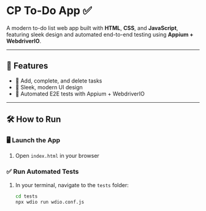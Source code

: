# CP To-Do App ✅

A modern to-do list web app built with **HTML**, **CSS**, and **JavaScript**, featuring sleek design and automated end-to-end testing using **Appium + WebdriverIO**.

---

## 🚀 Features

- 📝 Add, complete, and delete tasks  
- 🎨 Sleek, modern UI design  
- 🤖 Automated E2E tests with Appium + WebdriverIO

---

## 🛠️ How to Run

### 🖥️ Launch the App
1. Open `index.html` in your browser

### ✅ Run Automated Tests
1. In your terminal, navigate to the `tests` folder:
   ```bash
   cd tests
   npx wdio run wdio.conf.js
